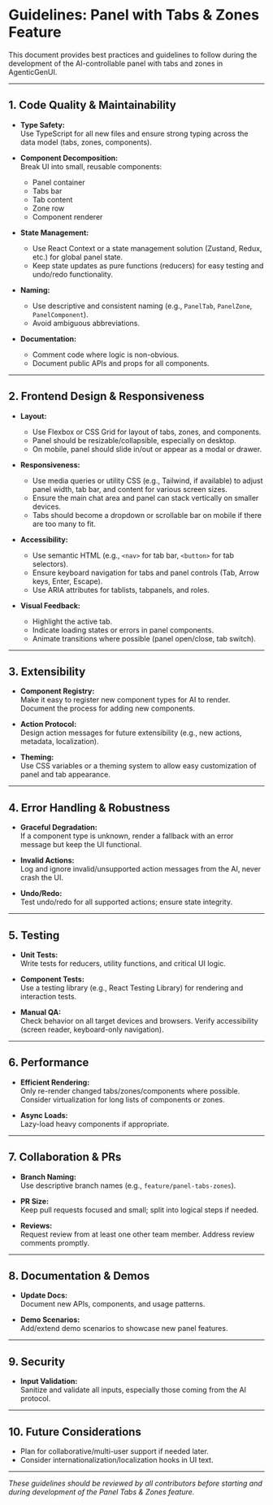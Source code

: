 # Guidelines: Panel with Tabs & Zones Feature

This document provides best practices and guidelines to follow during the development of the AI-controllable panel with tabs and zones in AgenticGenUI.

---

## 1. Code Quality & Maintainability

- **Type Safety:**  
  Use TypeScript for all new files and ensure strong typing across the data model (tabs, zones, components).

- **Component Decomposition:**  
  Break UI into small, reusable components:  
  - Panel container  
  - Tabs bar  
  - Tab content  
  - Zone row  
  - Component renderer

- **State Management:**  
  - Use React Context or a state management solution (Zustand, Redux, etc.) for global panel state.
  - Keep state updates as pure functions (reducers) for easy testing and undo/redo functionality.

- **Naming:**  
  - Use descriptive and consistent naming (e.g., `PanelTab`, `PanelZone`, `PanelComponent`).
  - Avoid ambiguous abbreviations.

- **Documentation:**  
  - Comment code where logic is non-obvious.
  - Document public APIs and props for all components.

---

## 2. Frontend Design & Responsiveness

- **Layout:**
  - Use Flexbox or CSS Grid for layout of tabs, zones, and components.
  - Panel should be resizable/collapsible, especially on desktop.
  - On mobile, panel should slide in/out or appear as a modal or drawer.

- **Responsiveness:**
  - Use media queries or utility CSS (e.g., Tailwind, if available) to adjust panel width, tab bar, and content for various screen sizes.
  - Ensure the main chat area and panel can stack vertically on smaller devices.
  - Tabs should become a dropdown or scrollable bar on mobile if there are too many to fit.

- **Accessibility:**
  - Use semantic HTML (e.g., `<nav>` for tab bar, `<button>` for tab selectors).
  - Ensure keyboard navigation for tabs and panel controls (Tab, Arrow keys, Enter, Escape).
  - Use ARIA attributes for tablists, tabpanels, and roles.

- **Visual Feedback:**
  - Highlight the active tab.
  - Indicate loading states or errors in panel components.
  - Animate transitions where possible (panel open/close, tab switch).

---

## 3. Extensibility

- **Component Registry:**  
  Make it easy to register new component types for AI to render.  
  Document the process for adding new components.

- **Action Protocol:**  
  Design action messages for future extensibility (e.g., new actions, metadata, localization).

- **Theming:**  
  Use CSS variables or a theming system to allow easy customization of panel and tab appearance.

---

## 4. Error Handling & Robustness

- **Graceful Degradation:**  
  If a component type is unknown, render a fallback with an error message but keep the UI functional.

- **Invalid Actions:**  
  Log and ignore invalid/unsupported action messages from the AI, never crash the UI.

- **Undo/Redo:**  
  Test undo/redo for all supported actions; ensure state integrity.

---

## 5. Testing

- **Unit Tests:**  
  Write tests for reducers, utility functions, and critical UI logic.

- **Component Tests:**  
  Use a testing library (e.g., React Testing Library) for rendering and interaction tests.

- **Manual QA:**  
  Check behavior on all target devices and browsers.
  Verify accessibility (screen reader, keyboard-only navigation).

---

## 6. Performance

- **Efficient Rendering:**  
  Only re-render changed tabs/zones/components where possible.
  Consider virtualization for long lists of components or zones.

- **Async Loads:**  
  Lazy-load heavy components if appropriate.

---

## 7. Collaboration & PRs

- **Branch Naming:**  
  Use descriptive branch names (e.g., `feature/panel-tabs-zones`).

- **PR Size:**  
  Keep pull requests focused and small; split into logical steps if needed.

- **Reviews:**  
  Request review from at least one other team member.
  Address review comments promptly.

---

## 8. Documentation & Demos

- **Update Docs:**  
  Document new APIs, components, and usage patterns.

- **Demo Scenarios:**  
  Add/extend demo scenarios to showcase new panel features.

---

## 9. Security

- **Input Validation:**  
  Sanitize and validate all inputs, especially those coming from the AI protocol.

---

## 10. Future Considerations

- Plan for collaborative/multi-user support if needed later.
- Consider internationalization/localization hooks in UI text.

---

*These guidelines should be reviewed by all contributors before starting and during development of the Panel Tabs & Zones feature.*